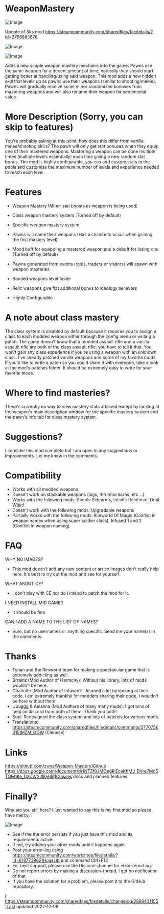 # WeaponMastery

![Image](https://i.imgur.com/buuPQel.png)

Update of Sks mod
https://steamcommunity.com/sharedfiles/filedetails/?id=2766683678

![Image](https://i.imgur.com/pufA0kM.png)

	
![Image](https://i.imgur.com/Z4GOv8H.png)

Adds a new simple weapon mastery mechanic into the game. Pawns use the same weapon for a decent amount of time, naturally they should start getting better at handling/using said weapon. This mod adds a new hidden skill that levels up as pawns use their weapons (similar to shooting/melee). Pawns will gradually receive some minor randomized bonuses from mastering weapons and will also rename their weapon for sentimental value.

#  More Description (Sorry, you can skip to features) 

You're probably asking at this point, how does this differ from vanilla melee/shooting skills? The pawn will only get stat bonuses when they equip one of their mastered weapons. Mastering a weapon can be done multiple times (multiple levels essentially) each time giving a new random stat bonus. The mod is highly configurable, you can add custom stats to the pools and customize the maximum number of levels and experience needed to reach each level.

#  Features 



 - Weapon Mastery (Minor stat boosts as weapon is being used)
 

  - Class weapon mastery system (Turned off by default)
  - Specific weapon mastery system
  

   - Pawns will name their weapons (Has a chance to occur when gaining the first mastery level)
   - Mood buff for equipping a mastered weapon and a debuff for losing one (Turned off by default)
  

  - Pawns generated from events (raids, traders or visitors) will spawn with weapon masteries
  - Bonded weapons level faster
  - Relic weapons give flat additional bonus to ideology believers
 

 - Highly Configurable



#  A note about class mastery 

The class system is disabled by default because it requires you to assign a class to each modded weapon either through the config menu or writing a patch. The game doesn't know that a modded assault rifle and a vanilla assault rifle are both of the class assault rifle, you have to tell it that. You won't gain any class experience if you're using a weapon with an unknown class. I've already patched vanilla weapons and some of my favorite mods. If you'd like to write a patch so you could share it with everyone, take a look at the mod's patches folder. It should be extremely easy to write for your favorite mods.

#  Where to find masteries? 

There's currently no way to view mastery stats attained except by looking at the weapon's main description window for the specific mastery system and the pawn's info tab for class mastery system.

#  Suggestions? 

I consider this mod complete but I am open to any suggestions or improvements. Let me know in the comments.

#  Compatibility 



 - Works with all modded weapons
 - Doesn't work on stackable weapons (logs, thrumbo horns, etc ...)
 - Works with the following mods: Simple Sidearms, Infinite Reinforce, Dual Wield
 - Doesn't work with the following mods: Upgradable weapons
 - Partially works with the following mods: Rimworld Of Magic (Conflict in weapon names when using super soldier class), Infused 1 and 2 (Conflict in weapon naming)



#  FAQ 


WHY NO IMAGES?
- This mod doesn't add any new content or art so images don't really help here. It's best to try out the mod and see for yourself.

WHAT ABOUT CE?
- I don't play with CE nor do I intend to patch the mod for it.

I NEED INSTALL MID GAME!!
- It should be fine

CAN I ADD A NAME TO THE LIST OF NAMES?
- Sure, but no usernames or anything specific. Send me your name(s) in the comments.

#  Thanks 

- Tynan and the Rimworld team for making a spectacular game that is extremely addicting as well.
- Brrainz (Mod Author of Harmony): Without his library, lots of mods wouldn't be here.
- Charlotte (Mod Author of Infused): I learned a lot by looking at their code. I am extremely thankful for modders sharing their code, I wouldn't be here without them.
- Uuuggg &amp; Aelanna (Mod Authors of many many mods): I got tons of help on discord from both of them. Thank you both!
- Soul: Redesigned the class system and lots of patches for various mods.
- Translations: https://steamcommunity.com/sharedfiles/filedetails/comments/2770756315]MZM_GOW (Chinese)

#  Links 

https://github.com/zwya/Weapon-Mastery]Github
https://docs.google.com/document/d/1NTZf8JMOegRlEceKhMJ_DVre7Md5TOM1Ke_DzCW2Jl8/edit]Classes docs and planned features

#  Finally? 

Why are you still here? I just wanted to say this is my first mod so please have mercy.
	
![Image](https://i.imgur.com/PwoNOj4.png)



-  See if the the error persists if you just have this mod and its requirements active.
-  If not, try adding your other mods until it happens again.
-  Post your error-log using https://steamcommunity.com/workshop/filedetails/?id=818773962]HugsLib and command Ctrl+F12
-  For best support, please use the Discord-channel for error-reporting.
-  Do not report errors by making a discussion-thread, I get no notification of that.
-  If you have the solution for a problem, please post it to the GitHub repository.


[
https://steamcommunity.com/sharedfiles/filedetails/changelog/2898431155]Last updated 2022-12-08

